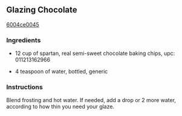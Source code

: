 ## Glazing Chocolate

[6004ce0045](http://www.food.com/recipe/glazing-chocolate-51008)

### Ingredients

 - 12 cup of spartan, real semi-sweet chocolate baking chips, upc: 011213162966

 - 4 teaspoon of water, bottled, generic

### Instructions

Blend frosting and hot water. If needed, add a drop or 2 more water, according to how thin you need your glaze.